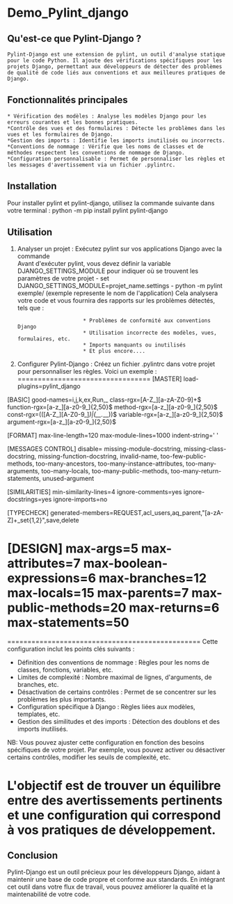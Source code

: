 # Demo_Pylint_django

Qu'est-ce que Pylint-Django ?
------------------------------
    Pylint-Django est une extension de pylint, un outil d'analyse statique pour le code Python. Il ajoute des vérifications spécifiques pour les projets Django, permettant aux développeurs de détecter des problèmes de qualité de code liés aux conventions et aux meilleures pratiques de Django.

Fonctionnalités principales
-----------------------------
    * Vérification des modèles : Analyse les modèles Django pour les erreurs courantes et les bonnes pratiques.
    *Contrôle des vues et des formulaires : Détecte les problèmes dans les vues et les formulaires de Django.
    *Gestion des imports : Identifie les imports inutilisés ou incorrects.
    *Conventions de nommage : Vérifie que les noms de classes et de méthodes respectent les conventions de nommage de Django.
    *Configuration personnalisable : Permet de personnaliser les règles et les messages d'avertissement via un fichier .pylintrc.

Installation
---------------
Pour installer pylint et pylint-django, utilisez la commande suivante dans votre terminal :
       python -m pip install pylint pylint-django

Utilisation
-------------
1. Analyser un projet : Exécutez pylint sur vos applications Django avec la commande  
            Avant d'exécuter pylint, vous devez définir la variable DJANGO_SETTINGS_MODULE pour indiquer où se trouvent les paramètres de votre projet
             - set DJANGO_SETTINGS_MODULE=projet_name.settings
             - python -m pylint exemple/    (exemple represente le nom de l'application)
                        Cela analysera votre code et vous fournira des rapports sur les problèmes détectés, tels que :

                            * Problèmes de conformité aux conventions Django
                            * Utilisation incorrecte des modèles, vues, formulaires, etc.
                            * Imports manquants ou inutilisés
                            * Et plus encore....

2. Configurer Pylint-Django : Créez un fichier .pylintrc dans votre projet pour personnaliser les règles. Voici un exemple :
=================================
[MASTER]
load-plugins=pylint_django

[BASIC]
good-names=i,j,k,ex,Run,_
class-rgx=[A-Z_][a-zA-Z0-9]+$
function-rgx=[a-z_][a-z0-9_]{2,50}$
method-rgx=[a-z_][a-z0-9_]{2,50}$
const-rgx=(([A-Z_][A-Z0-9_]*)|(__.*__))$
variable-rgx=[a-z_][a-z0-9_]{2,50}$
argument-rgx=[a-z_][a-z0-9_]{2,50}$

[FORMAT]
max-line-length=120
max-module-lines=1000
indent-string='    '

[MESSAGES CONTROL]
disable=
    missing-module-docstring,
    missing-class-docstring,
    missing-function-docstring,
    invalid-name,
    too-few-public-methods,
    too-many-ancestors,
    too-many-instance-attributes,
    too-many-arguments,
    too-many-locals,
    too-many-public-methods,
    too-many-return-statements,
    unused-argument

[SIMILARITIES]
min-similarity-lines=4
ignore-comments=yes
ignore-docstrings=yes
ignore-imports=no

[TYPECHECK]
generated-members=REQUEST,acl_users,aq_parent,"[a-zA-Z]+_set{1,2}",save,delete

[DESIGN]
max-args=5
max-attributes=7
max-boolean-expressions=6
max-branches=12
max-locals=15
max-parents=7
max-public-methods=20
max-returns=6
max-statements=50
===================================
================================================
Cette configuration inclut les points clés suivants :

- Définition des conventions de nommage : Règles pour les noms de classes, fonctions, variables, etc.
- Limites de complexité : Nombre maximal de lignes, d'arguments, de branches, etc.
- Désactivation de certains contrôles : Permet de se concentrer sur les problèmes les plus importants.
- Configuration spécifique à Django : Règles liées aux modèles, templates, etc.
- Gestion des similitudes et des imports : Détection des doublons et des imports inutilisés.

NB: Vous pouvez ajuster cette configuration en fonction des besoins spécifiques de votre projet. Par exemple, vous pouvez activer ou désactiver certains contrôles, modifier les seuils de complexité, etc.

L'objectif est de trouver un équilibre entre des avertissements pertinents et une configuration qui correspond à vos pratiques de développement.
======================================================

Conclusion
-------------
Pylint-Django est un outil précieux pour les développeurs Django, aidant à maintenir une base de code propre et conforme aux standards. En intégrant cet outil dans votre flux de travail, vous pouvez améliorer la qualité et la maintenabilité de votre code.